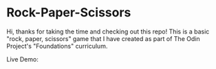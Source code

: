 # Rock-Paper-Scissors

Hi, thanks for taking the time and checking out this repo! This is a basic "rock, paper, scissors" game that I have created as part
of The Odin Project's "Foundations" curriculum.

Live Demo:
